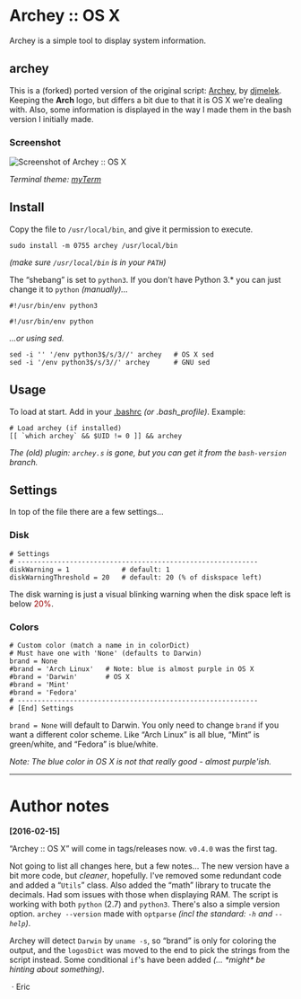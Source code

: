 # Archey :: OS X

Archey is a simple tool to display system information.


## archey

This is a (forked) ported version of the original script: [Archey][dja], by [djmelek][djm]. Keeping the **Arch** logo, but differs a bit due to that it is OS X we're dealing with. Also, some information is displayed in the way I made them in the bash version I initially made.


### Screenshot

![][scrap]

_Terminal theme: [myTerm][myterm]_



## Install

Copy the file to `/usr/local/bin`, and give it permission to execute.

	sudo install -m 0755 archey /usr/local/bin


_(make sure `/usr/local/bin` is in your `PATH`)_


The “shebang” is set to `python3`. If you don't have Python 3.* you can just change it to `python` _(manually)..._

	#!/usr/bin/env python3

	#!/usr/bin/env python


_...or using sed._

	sed -i '' '/env python3$/s/3//' archey   # OS X sed
	sed -i '/env python3$/s/3//' archey      # GNU sed



## Usage

To load at start. Add in your [.bashrc][brc] _(or .bash_profile)_. Example:

```
# Load archey (if installed)
[[ `which archey` && $UID != 0 ]] && archey
```


_The (old) plugin: `archey.s` is gone, but you can get it from the `bash-version`
 branch._



## Settings

In top of the file there are a few settings...


### Disk

	# Settings
	# ------------------------------------------------------------
	diskWarning = 1             # default: 1
	diskWarningThreshold = 20   # default: 20 (% of diskspace left)


The disk warning is just a visual blinking warning when the disk space left is below <span style="color: #900;"> 20%</span>.


### Colors

	# Custom color (match a name in in colorDict)
	# Must have one with 'None' (defaults to Darwin)
	brand = None
	#brand = 'Arch Linux'	# Note: blue is almost purple in OS X
	#brand = 'Darwin'		# OS X
	#brand = 'Mint'
	#brand = 'Fedora'
	# ------------------------------------------------------------
	# [End] Settings


`brand = None` will default to Darwin. You only need to change `brand` if you want a different color scheme. Like “Arch Linux” is all blue, “Mint” is green/white, and “Fedora” is blue/white.

_Note: The blue color in OS X is not that really good - almost purple'ish._


- - -


# Author notes

**[2016-02-15]**

“Archey :: OS X” will come in tags/releases now. `v0.4.0` was the first tag.

Not going to list all changes here, but a few notes… The new version have a bit more code, but _cleaner_, hopefully. I've removed some redundant code and added a “`Utils`” class. Also added the “math” library to trucate the decimals. Had som issues with those when displaying RAM. The script is working with both `python` (2.7) and `python3`. There's also a simple version option. `archey --version` made with `optparse` _(incl the standard: `-h` and `--help`)_.

Archey will detect `Darwin` by `uname -s`, so “brand” is only for coloring the output, and the `logosDict` was moved to the end to pick the strings from the script instead. Some conditional `if`'s have been added _(... \*might\* be hinting about something)_.

 · Eric


<!-- Markdown: Links & Images -->
[brc]: https://github.com/iEFdev/dotfiles/blob/master/osx/.bashrc#L155-L156

[dja]: https://github.com/djmelik/archey
[djm]: https://github.com/djmelik

[scrap]: https://raw.githubusercontent.com/iEFdev/Archey-OS-X/master/screenshot.png "Screenshot of Archey :: OS X"
[myterm]: https://github.com/iEFdev/dotfiles/tree/master/myTerm "My Terminal theme"
[jy]: https://github.com/iEFdev/junkyard "iEFdev/Junkyard"